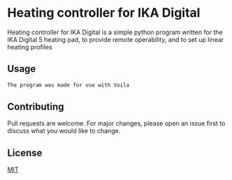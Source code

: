 # Heating controller for IKA Digital

Heating controller for IKA Digital is a simple python program written for the IKA Digital 5 heating pad, to provide remote operability, and to set up linear heating profiles



## Usage
```bash
The program was made for use with Voila
```

## Contributing

Pull requests are welcome. For major changes, please open an issue first
to discuss what you would like to change.


## License

[MIT](licence.md)
